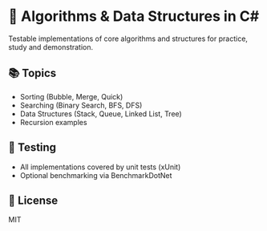 # 🧮 Algorithms & Data Structures in C#

Testable implementations of core algorithms and structures for practice, study and demonstration.

## 📚 Topics
- Sorting (Bubble, Merge, Quick)
- Searching (Binary Search, BFS, DFS)
- Data Structures (Stack, Queue, Linked List, Tree)
- Recursion examples

## 🧪 Testing
- All implementations covered by unit tests (xUnit)
- Optional benchmarking via BenchmarkDotNet

## 📄 License
MIT
